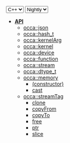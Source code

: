 <div class="api-version-container">
  <select onchange="vm.onLanguageChange(this)">
    <option value="cpp">C++</option>
  </select>
  <select onchange="vm.onVersionChange(this)">
    <option value="nightly">Nightly</option>
  </select>
</div>

- [**API**](/api/)
  - [occa::json](/api/json/)
  - [occa::hash_t](/api/hash_t)
  - [occa::kernelArg](/api/kernelArg)
  - [occa::kernel](/api/kernel/)
  - [occa::device](/api/device/)
  - [occa::function](/api/function)
  - [occa::stream](/api/stream)
  - [occa::dtype_t](/api/dtype_t)
  - [occa::memory](/api/memory/)
    - [(constructor)](/api/memory/constructor)
    - [cast](/api/memory/cast)
  - [occa::streamTag](/api/streamTag)
    - [clone](/api/memory/clone)
    - [copyFrom](/api/memory/copyFrom)
    - [copyTo](/api/memory/copyTo)
    - [free](/api/memory/free)
    - [ptr](/api/memory/ptr)
    - [slice](/api/memory/slice)
